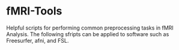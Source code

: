 # fMRI-Tools
Helpful scripts for performing common preprocessing tasks in fMRI Analysis. The following sfripts can be applied to software such as Freesurfer, afni, and FSL.




